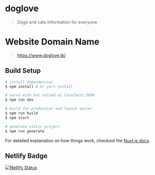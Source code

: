 # doglove

> Dogs and cats information for everyone

# Website Domain Name

> https://www.doglove.tk/

## Build Setup

``` bash
# install dependencies
$ npm install # Or yarn install

# serve with hot reload at localhost:3000
$ npm run dev

# build for production and launch server
$ npm run build
$ npm start

# generate static project
$ npm run generate
```

For detailed explanation on how things work, checkout the [Nuxt.js docs](https://github.com/nuxt/nuxt.js).

## Netlify Badge

[![Netlify Status](https://api.netlify.com/api/v1/badges/14577ce8-1889-4674-b4c2-692f592997f7/deploy-status)](https://app.netlify.com/sites/thirsty-ride-9fcf90/deploys)